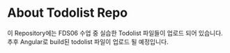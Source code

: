 # About Todolist Repo

이 Repository에는 FDS06 수업 중 실습한 Todolist 파일들이 업로드 되어 있습니다.
추후 Angular로 build된 todolist 파일이 업로드 될 예정입니다.
